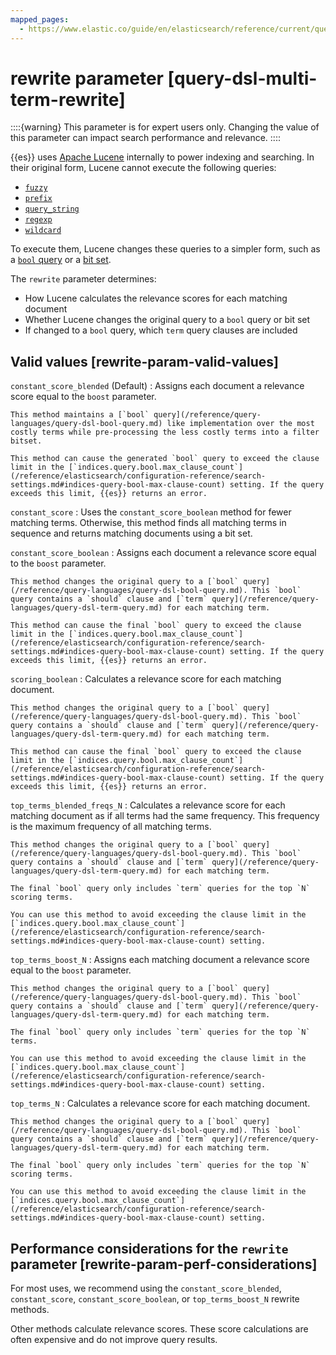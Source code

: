 ```yaml
---
mapped_pages:
  - https://www.elastic.co/guide/en/elasticsearch/reference/current/query-dsl-multi-term-rewrite.html
---
```


# rewrite parameter [query-dsl-multi-term-rewrite]

::::{warning}
This parameter is for expert users only. Changing the value of this parameter can impact search performance and relevance.
::::


{{es}} uses [Apache Lucene](https://lucene.apache.org/core/) internally to power indexing and searching. In their original form, Lucene cannot execute the following queries:

* [`fuzzy`](/reference/query-languages/query-dsl-fuzzy-query.md)
* [`prefix`](/reference/query-languages/query-dsl-prefix-query.md)
* [`query_string`](/reference/query-languages/query-dsl-query-string-query.md)
* [`regexp`](/reference/query-languages/query-dsl-regexp-query.md)
* [`wildcard`](/reference/query-languages/query-dsl-wildcard-query.md)

To execute them, Lucene changes these queries to a simpler form, such as a [`bool` query](/reference/query-languages/query-dsl-bool-query.md) or a [bit set](https://en.wikipedia.org/wiki/Bit_array).

The `rewrite` parameter determines:

* How Lucene calculates the relevance scores for each matching document
* Whether Lucene changes the original query to a `bool` query or bit set
* If changed to a `bool` query, which `term` query clauses are included


## Valid values [rewrite-param-valid-values]

`constant_score_blended` (Default)
:   Assigns each document a relevance score equal to the `boost` parameter.

    This method maintains a [`bool` query](/reference/query-languages/query-dsl-bool-query.md) like implementation over the most costly terms while pre-processing the less costly terms into a filter bitset.

    This method can cause the generated `bool` query to exceed the clause limit in the [`indices.query.bool.max_clause_count`](/reference/elasticsearch/configuration-reference/search-settings.md#indices-query-bool-max-clause-count) setting. If the query exceeds this limit, {{es}} returns an error.


`constant_score`
:   Uses the `constant_score_boolean` method for fewer matching terms. Otherwise, this method finds all matching terms in sequence and returns matching documents using a bit set.

`constant_score_boolean`
:   Assigns each document a relevance score equal to the `boost` parameter.

    This method changes the original query to a [`bool` query](/reference/query-languages/query-dsl-bool-query.md). This `bool` query contains a `should` clause and [`term` query](/reference/query-languages/query-dsl-term-query.md) for each matching term.

    This method can cause the final `bool` query to exceed the clause limit in the [`indices.query.bool.max_clause_count`](/reference/elasticsearch/configuration-reference/search-settings.md#indices-query-bool-max-clause-count) setting. If the query exceeds this limit, {{es}} returns an error.


`scoring_boolean`
:   Calculates a relevance score for each matching document.

    This method changes the original query to a [`bool` query](/reference/query-languages/query-dsl-bool-query.md). This `bool` query contains a `should` clause and [`term` query](/reference/query-languages/query-dsl-term-query.md) for each matching term.

    This method can cause the final `bool` query to exceed the clause limit in the [`indices.query.bool.max_clause_count`](/reference/elasticsearch/configuration-reference/search-settings.md#indices-query-bool-max-clause-count) setting. If the query exceeds this limit, {{es}} returns an error.


`top_terms_blended_freqs_N`
:   Calculates a relevance score for each matching document as if all terms had the same frequency. This frequency is the maximum frequency of all matching terms.

    This method changes the original query to a [`bool` query](/reference/query-languages/query-dsl-bool-query.md). This `bool` query contains a `should` clause and [`term` query](/reference/query-languages/query-dsl-term-query.md) for each matching term.

    The final `bool` query only includes `term` queries for the top `N` scoring terms.

    You can use this method to avoid exceeding the clause limit in the [`indices.query.bool.max_clause_count`](/reference/elasticsearch/configuration-reference/search-settings.md#indices-query-bool-max-clause-count) setting.


`top_terms_boost_N`
:   Assigns each matching document a relevance score equal to the `boost` parameter.

    This method changes the original query to a [`bool` query](/reference/query-languages/query-dsl-bool-query.md). This `bool` query contains a `should` clause and [`term` query](/reference/query-languages/query-dsl-term-query.md) for each matching term.

    The final `bool` query only includes `term` queries for the top `N` terms.

    You can use this method to avoid exceeding the clause limit in the [`indices.query.bool.max_clause_count`](/reference/elasticsearch/configuration-reference/search-settings.md#indices-query-bool-max-clause-count) setting.


`top_terms_N`
:   Calculates a relevance score for each matching document.

    This method changes the original query to a [`bool` query](/reference/query-languages/query-dsl-bool-query.md). This `bool` query contains a `should` clause and [`term` query](/reference/query-languages/query-dsl-term-query.md) for each matching term.

    The final `bool` query only includes `term` queries for the top `N` scoring terms.

    You can use this method to avoid exceeding the clause limit in the [`indices.query.bool.max_clause_count`](/reference/elasticsearch/configuration-reference/search-settings.md#indices-query-bool-max-clause-count) setting.



## Performance considerations for the `rewrite` parameter [rewrite-param-perf-considerations]

For most uses, we recommend using the  `constant_score_blended`, `constant_score`, `constant_score_boolean`, or `top_terms_boost_N` rewrite methods.

Other methods calculate relevance scores. These score calculations are often expensive and do not improve query results.

